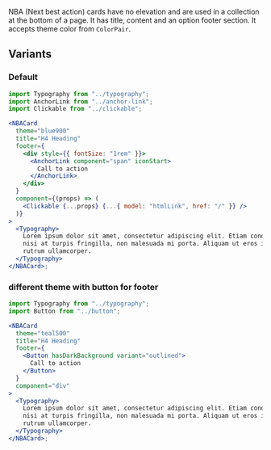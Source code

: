 NBA (Next best action) cards have no elevation and are used in a collection at the bottom of a page. It has title, content and an option footer section. It accepts theme color from `ColorPair`.

## Variants

### Default

```jsx
import Typography from "../typography";
import AnchorLink from "../anchor-link";
import Clickable from "../clickable";

<NBACard
  theme="blue900"
  title="H4 Heading"
  footer={
    <div style={{ fontSize: "1rem" }}>
      <AnchorLink component="span" iconStart>
        Call to action
      </AnchorLink>
    </div>
  }
  component={(props) => (
    <Clickable {...props} {...{ model: "htmlLink", href: "/" }} />
  )}
>
  <Typography>
    Lorem ipsum dolor sit amet, consectetur adipiscing elit. Etiam condimentum
    nisi at turpis fringilla, non malesuada mi porta. Aliquam ut eros in libero
    rutrum ullamcorper.
  </Typography>
</NBACard>;
```

### different theme with button for footer

```jsx
import Typography from "../typography";
import Button from "../button";

<NBACard
  theme="teal500"
  title="H4 Heading"
  footer={
    <Button hasDarkBackground variant="outlined">
      Call to action
    </Button>
  }
  component="div"
>
  <Typography>
    Lorem ipsum dolor sit amet, consectetur adipiscing elit. Etiam condimentum
    nisi at turpis fringilla, non malesuada mi porta. Aliquam ut eros in libero
    rutrum ullamcorper.
  </Typography>
</NBACard>;
```
